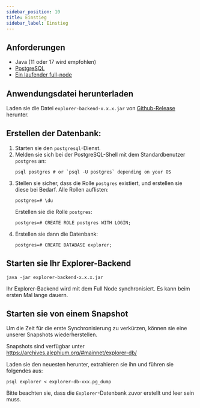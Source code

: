 ```yaml
---
sidebar_position: 10
title: Einstieg
sidebar_label: Einstieg
---
```


## Anforderungen

- Java (11 oder 17 wird empfohlen)
- [PostgreSQL](https://www.postgresql.org)
- [Ein laufender full-node](full-node/getting-started.md)

## Anwendungsdatei herunterladen

Laden sie die Datei  `explorer-backend-x.x.x.jar` von [Github-Release](https://github.com/alephium/explorer-backend/releases/latest)  herunter.

## Erstellen der Datenbank:

1. Starten sie den `postgresql`-Dienst.
2. Melden sie sich bei der PostgreSQL-Shell mit dem Standardbenutzer `postgres` an:
   ```shell
   psql postgres # or `psql -U postgres` depending on your OS
   ```
3. Stellen sie sicher, dass die Rolle `postgres` existiert, und erstellen sie diese bei Bedarf.
   Alle Rollen auflisten:
   ```shell
   postgres=# \du
   ```
   Erstellen sie die Rolle `postgres`:
   ```shell
   postgres=# CREATE ROLE postgres WITH LOGIN;
   ```
4. Erstellen sie dann die Datenbank:
   ```shell
   postgres=# CREATE DATABASE explorer;
   ```

## Starten sie Ihr Explorer-Backend

```shell
java -jar explorer-backend-x.x.x.jar
```

Ihr Explorer-Backend wird mit dem Full Node synchronisiert. Es kann beim ersten Mal lange dauern.

## Starten sie von einem Snapshot

Um die Zeit für die erste Synchronisierung zu verkürzen, können sie eine unserer Snapshots wiederherstellen.

Snapshots sind verfügbar unter https://archives.alephium.org/#mainnet/explorer-db/

Laden sie den neuesten herunter, extrahieren sie ihn und führen sie folgendes aus:

```shell
psql explorer < explorer-db-xxx.pg_dump
```

Bitte beachten sie, dass die `Explorer`-Datenbank zuvor erstellt und leer sein muss.
